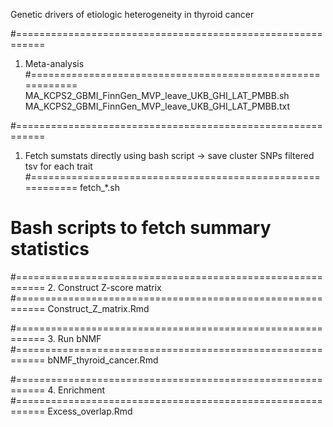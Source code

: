 Genetic drivers of etiologic heterogeneity in thyroid cancer

#===========================================================
1. Meta-analysis
#===========================================================
MA_KCPS2_GBMI_FinnGen_MVP_leave_UKB_GHI_LAT_PMBB.sh
MA_KCPS2_GBMI_FinnGen_MVP_leave_UKB_GHI_LAT_PMBB.txt

#===========================================================
1. Fetch sumstats directly using bash script → save cluster SNPs filtered tsv for each trait
#===========================================================
fetch_*.sh
# Bash scripts to fetch summary statistics

#===========================================================
2. Construct Z-score matrix
#===========================================================
Construct_Z_matrix.Rmd

#===========================================================
3. Run bNMF
#===========================================================
bNMF_thyroid_cancer.Rmd

#===========================================================
4. Enrichment
#===========================================================
Excess_overlap.Rmd
